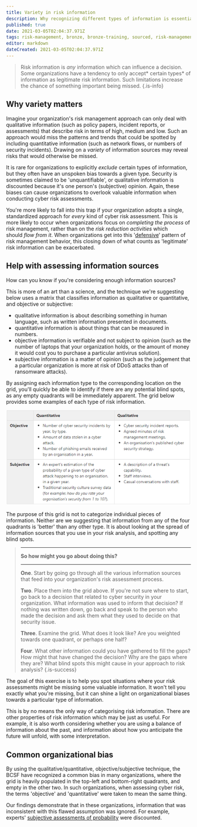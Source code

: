 ```yaml
---
title: Variety in risk information
description: Why recognizing different types of information is essential when assessing cyber risk.
published: true
date: 2021-03-05T02:04:37.971Z
tags: risk-management, bronze, bronze-training, sourced, risk-management-guidance
editor: markdown
dateCreated: 2021-03-05T02:04:37.971Z
---
```


> Risk information is *any* information which can influence a decision. Some organizations have a tendency to only accept* certain types* of information as legitimate risk information. Such limitations increase the chance of something important being missed.
{.is-info}


Why variety matters
-------------------

Imagine your organization's risk management approach can only deal with qualitative information (such as policy papers, incident reports, or assessments) that describe risk in terms of high, medium and low. Such an approach would miss the patterns and trends that could be spotted by including quantitative information (such as network flows, or numbers of security incidents). Drawing on a *variety* of information sources may reveal risks that would otherwise be missed.

It is rare for organizations to explicitly *exclude* certain types of information, but they often have an unspoken bias towards a given type. Security is sometimes claimed to be 'unquantifiable', or qualitative information is discounted because it's one person's (subjective) opinion. Again, these biases can cause organizations to overlook valuable information when conducting cyber risk assessments.

You're more likely to fall into this trap if your organization adopts a single, standardized approach for *every* kind of cyber risk assessment. This is more likely to occur when organizations focus on *completing the process* of risk management, rather than on the *risk reduction activities* which should *flow from it*. When organizations get into this '[defensive](/bronze-training/background-topics/risk-2-fundamentals)' pattern of risk management behavior, this closing down of what counts as 'legitimate' risk information can be exacerbated.

Help with assessing information sources
---------------------------------------

How can you know if you're considering enough information sources?

This is more of an art than a science, and the technique we're suggesting below uses a matrix that classifies information as qualitative or quantitative, and objective or subjective:

-   qualitative information is about describing something in human language, such as written information presented in documents.
-   quantitative information is about things that can be measured in numbers.
-   objective information is verifiable and not subject to opinion (such as the number of laptops that your organization holds, or the amount of money it would cost you to purchase a particular antivirus solution).
-   subjective information is a matter of opinion (such as the judgement that a particular organization is more at risk of DDoS attacks than of ransomware attacks).

By assigning each information type to the corresponding location on the grid, you'll quickly be able to identify if there are any potential blind spots, as any empty quadrants will be immediately apparent. The grid below provides some examples of each type of risk information.

![risk_table.png](/risk_table.png)

The purpose of this grid is not to categorize individual pieces of information. Neither are we suggesting that information from any of the four quadrants is 'better' than any other type. It is about looking at the spread of information sources that you use in your risk analysis, and spotting any blind spots.
> 
> ---
> 
> **So how might you go about doing this?** 
> 
> ---
> 
> **One**. Start by going go through all the various information sources that feed into your organization's risk assessment process.
>
> **Two**. Place them into the grid above. If you're not sure where to start, go back to a decision that related to cyber security in your organization. What information was used to inform that decision? If nothing was written down, go back and speak to the person who made the decision and ask them what they used to decide on that security issue.
>
> **Three**. Examine the grid. What does it look like? Are you weighted towards one quadrant, or perhaps one half?
>
> **Four**. What other information could you have gathered to fill the gaps? How might that have changed the decision? Why are the gaps where they are? What blind spots this might cause in your approach to risk analysis?
{.is-success}


The goal of this exercise is to help you spot situations where your risk assessments might be missing some valuable information. It won't tell you exactly what you're missing, but it can shine a light on organizational biases towards a particular type of information.

This is by no means the only way of categorising risk information. There are other properties of risk information which may be just as useful. For example, it is also worth considering whether you are using a balance of information about the past, and information about how you anticipate the future will unfold, with some interpretation.

Common organizational bias
----------------------------------------------------------------------------------------------------------------------------------------

By using the qualitative/quantitative, objective/subjective technique, the BCSF have recognized a common bias in many organizations, where the grid is heavily populated in the top-left and bottom-right quadrants, and empty in the other two. In such organizations, when assessing cyber risk, the terms 'objective' and 'quantitative' were taken to mean the same thing.

Our findings demonstrate that in these organizations, information that was inconsistent with this flawed assumption was ignored. For example, experts' [subjective assessments of probability](http://journals.sagepub.com/doi/pdf/10.1177/1745691615598511) were discounted.
